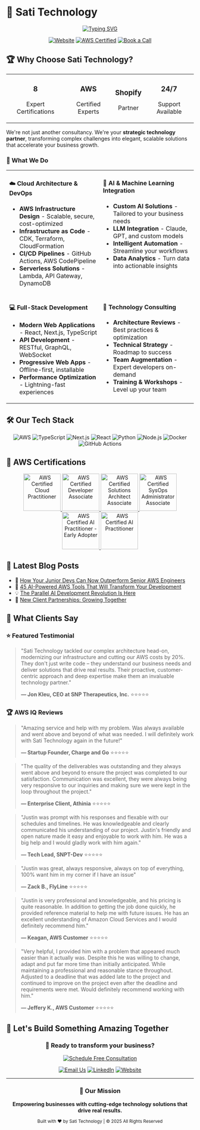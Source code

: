 # 🚀 Sati Technology

<div align="center">
  
  <!-- Animated typing SVG -->
  <a href="https://satitechnology.com">
    <img src="https://readme-typing-svg.demolab.com?font=Fira+Code&size=30&pause=1000&color=0077FF&center=true&vCenter=true&width=600&lines=Building+the+Future+of+Cloud;AWS+%7C+AI+%7C+Full-Stack+Solutions;Your+Technology+Partner" alt="Typing SVG" />
  </a>
  
  <br/>
  
  [![Website](https://img.shields.io/badge/Website-satitechnology.com-0077FF?style=for-the-badge&logo=google-chrome&logoColor=white)](https://satitechnology.com)
  [![AWS Certified](https://img.shields.io/badge/AWS-6x_Certified-FF9900?style=for-the-badge&logo=amazon-aws&logoColor=white)](#-aws-certifications)
  [![Book a Call](https://img.shields.io/badge/Book_a_Call-Free_Consultation-00D4AA?style=for-the-badge&logo=calendly&logoColor=white)](https://calendly.com/jpursati)
  
</div>

## 🏆 Why Choose Sati Technology?

<div align="center">
  <table>
    <tr>
      <td align="center">
        <h3>8</h3>
        <p>Expert Certifications</p>
      </td>
      <td align="center">
        <h3>AWS</h3>
        <p>Certified Experts</p>
      </td>
      <td align="center">
        <h3>Shopify</h3>
        <p>Partner</p>
      </td>
      <td align="center">
        <h3>24/7</h3>
        <p>Support Available</p>
      </td>
    </tr>
  </table>
</div>

We're not just another consultancy. We're your **strategic technology partner**, transforming complex challenges into elegant, scalable solutions that accelerate your business growth.

### 🎯 What We Do

<table>
<tr>
<td width="50%" valign="top">

#### ☁️ Cloud Architecture & DevOps

- **AWS Infrastructure Design** - Scalable, secure, cost-optimized
- **Infrastructure as Code** - CDK, Terraform, CloudFormation
- **CI/CD Pipelines** - GitHub Actions, AWS CodePipeline
- **Serverless Solutions** - Lambda, API Gateway, DynamoDB

</td>
<td width="50%" valign="top">

#### 🤖 AI & Machine Learning Integration

- **Custom AI Solutions** - Tailored to your business needs
- **LLM Integration** - Claude, GPT, and custom models
- **Intelligent Automation** - Streamline your workflows
- **Data Analytics** - Turn data into actionable insights

</td>
</tr>
<tr>
<td width="50%" valign="top">

#### 💻 Full-Stack Development

- **Modern Web Applications** - React, Next.js, TypeScript
- **API Development** - RESTful, GraphQL, WebSocket
- **Progressive Web Apps** - Offline-first, installable
- **Performance Optimization** - Lightning-fast experiences

</td>
<td width="50%" valign="top">

#### 🔧 Technology Consulting

- **Architecture Reviews** - Best practices & optimization
- **Technical Strategy** - Roadmap to success
- **Team Augmentation** - Expert developers on-demand
- **Training & Workshops** - Level up your team

</td>
</tr>
</table>

## 🛠️ Our Tech Stack

<div align="center">

![AWS](https://img.shields.io/badge/AWS-232F3E?style=for-the-badge&logo=amazon-aws&logoColor=white)
![TypeScript](https://img.shields.io/badge/TypeScript-007ACC?style=for-the-badge&logo=typescript&logoColor=white)
![Next.js](https://img.shields.io/badge/Next.js-000000?style=for-the-badge&logo=next.js&logoColor=white)
![React](https://img.shields.io/badge/React-20232A?style=for-the-badge&logo=react&logoColor=61DAFB)
![Python](https://img.shields.io/badge/Python-3776AB?style=for-the-badge&logo=python&logoColor=white)
![Node.js](https://img.shields.io/badge/Node.js-339933?style=for-the-badge&logo=node.js&logoColor=white)
![Docker](https://img.shields.io/badge/Docker-2496ED?style=for-the-badge&logo=docker&logoColor=white)
![GitHub Actions](https://img.shields.io/badge/GitHub_Actions-2088FF?style=for-the-badge&logo=github-actions&logoColor=white)

</div>

## 🏅 AWS Certifications

<div align="center">
  <a href="https://www.credly.com/badges/ba3d9514-e17c-4831-a872-8e85fed5fa50/public_url">
    <img src="https://satitechnology.com/certifications/aws-certified-cloud-practitioner.png" width="100" alt="AWS Certified Cloud Practitioner"/>
  </a>
  <a href="https://www.credly.com/badges/c74a44f1-25af-4212-9b1c-ae44f2c5db97/public_url">
    <img src="https://satitechnology.com/certifications/aws-certified-developer-associate.png" width="100" alt="AWS Certified Developer Associate"/>
  </a>
  <a href="https://www.credly.com/badges/268d20bc-83b6-41f2-99a9-45c488a49329/public_url">
    <img src="https://satitechnology.com/certifications/aws-certified-solutions-architect-associate.png" width="100" alt="AWS Certified Solutions Architect Associate"/>
  </a>
  <a href="https://www.credly.com/badges/645aa4ea-c733-4f73-837d-fe79731ffa3a/public_url">
    <img src="https://satitechnology.com/certifications/aws-certified-sysops-administrator-associate.png" width="100" alt="AWS Certified SysOps Administrator Associate"/>
  </a>
  <a href="https://www.credly.com/badges/347d17c8-0c82-4f00-add7-0cdc9e981037/public_url">
    <img src="https://satitechnology.com/certifications/aws-certified-ai-practitioner-early-adopter.png" width="100" alt="AWS Certified AI Practitioner - Early Adopter"/>
  </a>
  <a href="https://www.credly.com/badges/4b28640b-9abd-4611-b352-ffbabcc45d07/public_url">
    <img src="https://satitechnology.com/certifications/aws-certified-ai-practitioner.png" width="100" alt="AWS Certified AI Practitioner"/>
  </a>
</div>

## 📝 Latest Blog Posts

<!-- BLOG-POST-LIST:START -->

- 🚀 [How Your Junior Devs Can Now Outperform Senior AWS Engineers](https://satitechnology.com/blog/your-junior-devs-can-now-outperform-senior-aws-engineers)
- 🤖 [45 AI-Powered AWS Tools That Will Transform Your Development](https://satitechnology.com/blog/aws-mcp-servers-claude-code-45-ai-tools)
- 💡 [The Parallel AI Development Revolution Is Here](https://satitechnology.com/blog/parallel-ai-development-revolution)
- 🎯 [New Client Partnerships: Growing Together](https://satitechnology.com/blog/new-client-partnerships)
<!-- BLOG-POST-LIST:END -->

## 💬 What Clients Say

### ⭐ Featured Testimonial

> "Sati Technology tackled our complex architecture head-on, modernizing our infrastructure and cutting our AWS costs by 20%. They don't just write code – they understand our business needs and deliver solutions that drive real results. Their proactive, customer-centric approach and deep expertise make them an invaluable technology partner."
>
> **— Jon Kleu, CEO at SNP Therapeutics, Inc.** ⭐⭐⭐⭐⭐

### 🏆 AWS IQ Reviews

> "Amazing service and help with my problem. Was always available and went above and beyond of what was needed. I will definitely work with Sati Technology again in the future!"
>
> **— Startup Founder, Charge and Go** ⭐⭐⭐⭐⭐

> "The quality of the deliverables was outstanding and they always went above and beyond to ensure the project was completed to our satisfaction. Communication was excellent, they were always being very responsive to our inquiries and making sure we were kept in the loop throughout the project."
>
> **— Enterprise Client, Athinia** ⭐⭐⭐⭐⭐

> "Justin was prompt with his responses and flexable with our schedules and timelines. He was knowledgeable and clearly communicated his understanding of our project. Justin's friendly and open nature made it easy and enjoyable to work with him. He was a big help and I would gladly work with him again."
>
> **— Tech Lead, SNPT-Dev** ⭐⭐⭐⭐⭐

> "Justin was great, always responsive, always on top of everything, 100% want him in my corner if I have an issue"
>
> **— Zack B., FlyLine** ⭐⭐⭐⭐⭐

> "Justin is very professional and knowledgeable, and his pricing is quite reasonable. In addition to getting the job done quickly, he provided reference material to help me with future issues. He has an excellent understanding of Amazon Cloud Services and I would definitely recommend him."
>
> **— Keagan, AWS Customer** ⭐⭐⭐⭐⭐

> "Very helpful, I provided him with a problem that appeared much easier than it actually was. Despite this he was willing to change, adapt and put far more time than initially anticipated. While maintaining a professional and reasonable stance throughout. Adjusted to a deadline that was added late to the project and continued to improve on the project even after the deadline and requirements were met. Would definitely recommend working with him."
>
> **— Jeffery K., AWS Customer** ⭐⭐⭐⭐⭐

## 🤝 Let's Build Something Amazing Together

<div align="center">
  
### 🎯 Ready to transform your business?

[![Schedule Free Consultation](https://img.shields.io/badge/Schedule_Free_Consultation-Book_30_Minutes-0077FF?style=for-the-badge&logo=calendly&logoColor=white)](https://calendly.com/jpursati)

[![Email Us](https://img.shields.io/badge/Email-contact@satitechnology.com-EA4335?style=for-the-badge&logo=gmail&logoColor=white)](mailto:contact@satitechnology.com)
[![LinkedIn](https://img.shields.io/badge/LinkedIn-Connect-0A66C2?style=for-the-badge&logo=linkedin&logoColor=white)](https://linkedin.com/company/sati-technology)
[![Website](https://img.shields.io/badge/Website-Explore_Our_Work-000000?style=for-the-badge&logo=vercel&logoColor=white)](https://satitechnology.com)

</div>

---

<div align="center">
  
### 🌟 Our Mission

**Empowering businesses with cutting-edge technology solutions that drive real results.**

<sub>Built with ❤️ by Sati Technology | © 2025 All Rights Reserved</sub>

</div>
